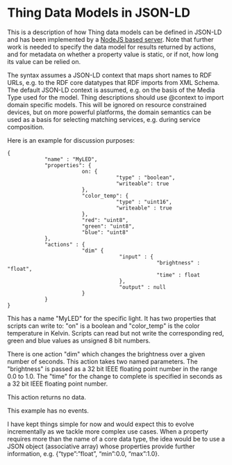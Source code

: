 # Thing Data Models in JSON-LD

This is a description of how Thing data models can be defined in JSON-LD and has been implemented by a [NodeJS based server](https://github.com/w3c/web-of-things-framework). Note that further work is needed to specify the data model for results returned by actions, and for metadata on whether a property value is static, or if not, how long its value can be relied on. 

The syntax assumes a JSON-LD context that maps short names to RDF URLs, e.g. to the RDF core datatypes that RDF imports from XML Schema. The default JSON-LD context is assumed, e.g. on the basis of the Media Type used for the model.  Thing descriptions should use @context to import domain specific models. This will be ignored on resource constrained devices, but on more powerful platforms, the domain semantics can be used as a basis for selecting matching services, e.g. during service composition.

Here is an example for discussion purposes:

```
{
            "name" : "MyLED",
            "properties": {
                        on: {
                                   "type" : "boolean",
                                   "writeable": true
                        },
                        "color_temp": {
                                   "type" : "uint16",
                                   "writeable" : true
                        },
                        "red": "uint8",
                        "green": "uint8",
                        "blue": "uint8"
            },
            "actions" : {
                        "dim" {
                                    "input" : {
                                                "brightness" : "float",
                                                "time" : float
                                    },
                                    "output" : null
                        }
            }
}
```

This has a name "MyLED" for the specific light.  It has two properties that scripts can write to: "on" is a boolean and "color_temp" is the color temperature in Kelvin. Scripts can read but not write the corresponding red, green and blue values as unsigned 8 bit numbers.

There is one action "dim" which changes the brightness over a given number of seconds. This action takes two named parameters. The "brightness" is passed as a 32 bit IEEE floating point number in the range 0.0 to 1.0.  The "time" for the change to complete is specified in seconds as a 32 bit IEEE floating point number.

This action returns no data.

This example has no events.

I have kept things simple for now and would expect this to evolve incrementally as we tackle more complex use cases. When a property requires more than the name of a core data type, the idea would be to use a JSON object (associative array) whose properties provide further information, e.g. {“type”:”float”, “min”:0.0, “max”:1.0}.
